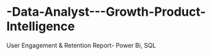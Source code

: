 # -Data-Analyst---Growth-Product-Intelligence
User Engagement &amp; Retention Report- Power Bi, SQL
